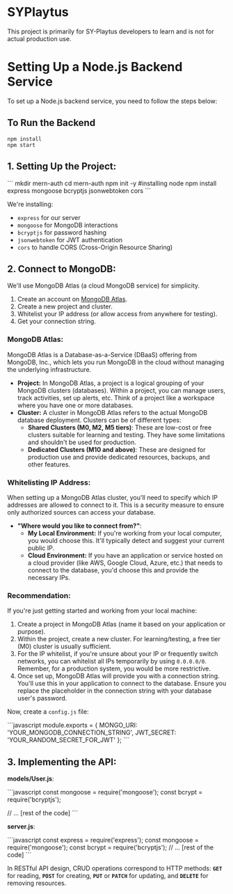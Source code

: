 # SYPlaytus
This project is primarily for SY-Playtus developers to learn and is not for actual production use.

# Setting Up a Node.js Backend Service

To set up a Node.js backend service, you need to follow the steps below:

## To Run the Backend
```
npm install
npm start
```
## 1. Setting Up the Project:

\```
mkdir mern-auth
cd mern-auth
npm init -y #installing node
npm install express mongoose bcryptjs jsonwebtoken cors
\```

We're installing:
- `express` for our server
- `mongoose` for MongoDB interactions
- `bcryptjs` for password hashing
- `jsonwebtoken` for JWT authentication
- `cors` to handle CORS (Cross-Origin Resource Sharing)

## 2. Connect to MongoDB:

We'll use MongoDB Atlas (a cloud MongoDB service) for simplicity.

1. Create an account on [MongoDB Atlas](https://www.mongodb.com/cloud/atlas).
2. Create a new project and cluster.
3. Whitelist your IP address (or allow access from anywhere for testing).
4. Get your connection string.

### MongoDB Atlas:

MongoDB Atlas is a Database-as-a-Service (DBaaS) offering from MongoDB, Inc., which lets you run MongoDB in the cloud without managing the underlying infrastructure.

- **Project:** In MongoDB Atlas, a project is a logical grouping of your MongoDB clusters (databases). Within a project, you can manage users, track activities, set up alerts, etc. Think of a project like a workspace where you have one or more databases.
- **Cluster:** A cluster in MongoDB Atlas refers to the actual MongoDB database deployment. Clusters can be of different types:
    - **Shared Clusters (M0, M2, M5 tiers)**: These are low-cost or free clusters suitable for learning and testing. They have some limitations and shouldn't be used for production.
    - **Dedicated Clusters (M10 and above)**: These are designed for production use and provide dedicated resources, backups, and other features.

### Whitelisting IP Address:

When setting up a MongoDB Atlas cluster, you'll need to specify which IP addresses are allowed to connect to it. This is a security measure to ensure only authorized sources can access your database.

- **"Where would you like to connect from?"**:
    - **My Local Environment:** If you're working from your local computer, you would choose this. It'll typically detect and suggest your current public IP.
    - **Cloud Environment:** If you have an application or service hosted on a cloud provider (like AWS, Google Cloud, Azure, etc.) that needs to connect to the database, you'd choose this and provide the necessary IPs.

### Recommendation:

If you're just getting started and working from your local machine:
1. Create a project in MongoDB Atlas (name it based on your application or purpose).
2. Within the project, create a new cluster. For learning/testing, a free tier (M0) cluster is usually sufficient.
3. For the IP whitelist, if you're unsure about your IP or frequently switch networks, you can whitelist all IPs temporarily by using `0.0.0.0/0`. Remember, for a production system, you would be more restrictive.
4. Once set up, MongoDB Atlas will provide you with a connection string. You'll use this in your application to connect to the database. Ensure you replace the placeholder in the connection string with your database user's password.

Now, create a `config.js` file:

\```javascript
module.exports = {
    MONGO_URI: 'YOUR_MONGODB_CONNECTION_STRING',
    JWT_SECRET: 'YOUR_RANDOM_SECRET_FOR_JWT'
};
\```

## 3. Implementing the API:

**models/User.js**:

\```javascript
const mongoose = require('mongoose');
const bcrypt = require('bcryptjs');

// ... [rest of the code]
\```

**server.js**:

\```javascript
const express = require('express');
const mongoose = require('mongoose');
const bcrypt = require('bcryptjs');
// ... [rest of the code]
\```

In RESTful API design, CRUD operations correspond to HTTP methods: **`GET`** for reading, **`POST`** for creating, **`PUT`** or **`PATCH`** for updating, and **`DELETE`** for removing resources.
